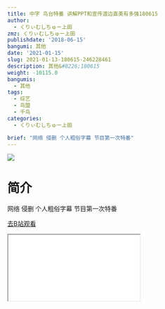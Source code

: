 ```yaml
---
title: 中字 鸟台特番 讲解PPT和宣传渡边直美有多强180615
author:
  - くりぃむしちゅー上田
zmz: くりぃむしちゅー上田
publishdate: '2018-06-15'
bangumi: 其他
date: '2021-01-15'
slug: 2021-01-13-180615-246228461
description: 其他&#8226;180615
weight: -10115.0
bangumis:
  - 其他
tags:
  - 综艺
  - 鸟盟
  - 千鸟
categories:
  - くりぃむしちゅー上田

brief: "网络 侵删 个人粗俗字幕 节目第一次特番"
---
```

![](https://raw.githubusercontent.com/tcgriffith/owaraisite/master/static/tmpimg/4d21742e1462fbca30f6a71cb274dda7465f49f8.jpg.480.jpg)
# 简介  
网络
侵删 个人粗俗字幕
节目第一次特番  

[去B站观看](https://www.bilibili.com/video/av246228461/)
<div class ="resp-container"><iframe class="testiframe" src="//player.bilibili.com/player.html?aid=246228461"", scrolling="no", allowfullscreen="true" > </iframe></div> 
